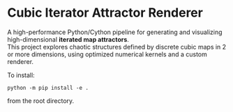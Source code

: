 # Cubic Iterator Attractor Renderer

A high-performance Python/Cython pipeline for generating and visualizing high-dimensional **iterated map attractors**.  
This project explores chaotic structures defined by discrete cubic maps in 2 or more dimensions, using optimized numerical kernels and a custom renderer.

To install:

```python -m pip install -e .```

from the root directory.
